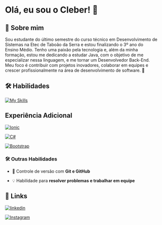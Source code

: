 


# Olá, eu sou o Cleber! 👋


## 🚀 Sobre mim
 Sou estudante do último semestre do curso técnico em Desenvolvimento de Sistemas na Etec de Taboão da Serra e estou finalizando o 3º ano do Ensino Médio. Tenho uma paixão pela tecnologia e, além da minha formação, estou me dedicando a estudar Java, com o objetivo de me especializar nessa linguagem, e me tornar um Desenvolvedor Back-End. Meu foco é contribuir com projetos inovadores, colaborar em equipes e crescer profissionalmente na área de desenvolvimento de software. 🚀


## 🛠 Habilidades

[![My Skills](https://skillicons.dev/icons?i=java,mysql,html,css&theme=light)](https://skillicons.dev)

## Experiência Adicional

[![Ionic](https://img.shields.io/badge/Ionic-3880FF?style=for-the-badge&logo=ionic&logoColor=white)](https://ionicframework.com/)

[![C#](https://img.shields.io/badge/CSharp-239120?style=for-the-badge&logo=c-sharp&logoColor=white)](https://learn.microsoft.com/dotnet/csharp/)

[![Bootstrap](https://img.shields.io/badge/Bootstrap-563D7C?style=for-the-badge&logo=bootstrap&logoColor=white)](https://getbootstrap.com/)




### 🛠 Outras Habilidades  
- 📌 Controle de versão com **Git e GitHub**  
 
- 💡 Habilidade para **resolver problemas e trabalhar em equipe**  




## 🔗 Links

[![linkedin](https://img.shields.io/badge/linkedin-0A66C2?style=for-the-badge&logo=linkedin&logoColor=white)](https://www.linkedin.com/in/cleber-jesus/)

[![Instagram](https://img.shields.io/badge/Instagram-E4405F?style=for-the-badge&logo=instagram&logoColor=white)](https://www.instagram.com/clsilvaj/)



